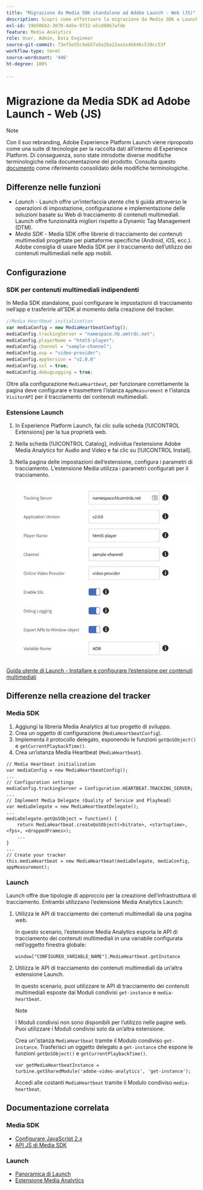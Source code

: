 ```yaml
---
title: "Migrazione da Media SDK standalone ad Adobe Launch - Web (JS)"
description: Scopri come effettuare la migrazione da Media SDK a Launch per JS.
exl-id: 19b506b2-3070-4a5e-9732-a5cd0867afde
feature: Media Analytics
role: User, Admin, Data Engineer
source-git-commit: 73ef5e55c9ab57a5a2ba22aa1e4b646c530cc53f
workflow-type: tm+mt
source-wordcount: '446'
ht-degree: 100%

---
```


# Migrazione da Media SDK ad Adobe Launch - Web (JS)

>[!NOTE]
>Con il suo rebranding, Adobe Experience Platform Launch viene riproposto come una suite di tecnologie per la raccolta dati all’interno di Experience Platform. Di conseguenza, sono state introdotte diverse modifiche terminologiche nella documentazione del prodotto. Consulta questo [documento](https://experienceleague.adobe.com/docs/experience-platform/tags/term-updates.html?lang=it) come riferimento consolidato delle modifiche terminologiche.

## Differenze nelle funzioni

* *Launch* - Launch offre un’interfaccia utente che ti guida attraverso le operazioni di impostazione, configurazione e implementazione delle soluzioni basate su Web di tracciamento di contenuti multimediali. Launch offre funzionalità migliori rispetto a Dynamic Tag Management (DTM).
* *Media SDK* - Media SDK offre librerie di tracciamento dei contenuti multimediali progettate per piattaforme specifiche (Android, iOS, ecc.). Adobe consiglia di usare Media SDK per il tracciamento dell’utilizzo dei contenuti multimediali nelle app mobili.

## Configurazione

### SDK per contenuti multimediali indipendenti

In Media SDK standalone, puoi configurare le impostazioni di tracciamento nell’app
e trasferirle all’SDK al momento della creazione del tracker.

```javascript
//Media Heartbeat initialization
var mediaConfig = new MediaHeartbeatConfig();
mediaConfig.trackingServer = "namespace.hb.omtrdc.net";
mediaConfig.playerName = "html5-player";
mediaConfig.channel = "sample-channel";
mediaConfig.ovp = "video-provider";
mediaConfig.appVersion = "v2.0.0"
mediaConfig.ssl = true;
mediaConfig.debugLogging = true;
```

Oltre alla configurazione `MediaHeartbeat`, per funzionare correttamente la pagina deve configurare e trasmettere
l’istanza `AppMeasurement` e l’istanza `VisitorAPI` per il tracciamento dei contenuti multimediali.

### Estensione Launch

1. In Experience Platform Launch, fai clic sulla scheda [!UICONTROL Extensions] per 
la tua proprietà web.
1. Nella scheda [!UICONTROL Catalog], individua l’estensione Adobe Media Analytics for Audio and
Video e fai clic su [!UICONTROL Install].
1. Nella pagina delle impostazioni dell’estensione, configura i parametri di tracciamento.
L’estensione Media utilizza i parametri configurati per il tracciamento.

   ![](assets/launch_config_js.png)

[Guida utente di Launch - Installare e configurare l’estensione per contenuti multimediali](https://experienceleague.adobe.com/docs/experience-platform/tags/extensions/adobe/media-analytics/overview.html?lang=it#install-and-configure-the-ma-extension)

## Differenze nella creazione del tracker

### Media SDK

1. Aggiungi la libreria Media Analytics al tuo progetto di sviluppo.
1. Crea un oggetto di configurazione (`MediaHeartbeatConfig`).
1. Implementa il protocollo delegato, esponendo le funzioni `getQoSObject()` e `getCurrentPlaybackTime()`.
1. Crea un’istanza Media Heartbeat (`MediaHeartbeat`).

```
// Media Heartbeat initialization
var mediaConfig = new MediaHeartbeatConfig();
...
// Configuration settings
mediaConfig.trackingServer = Configuration.HEARTBEAT.TRACKING_SERVER;
...
// Implement Media Delegate (Quality of Service and Playhead)
var mediaDelegate = new MediaHeartbeatDelegate();
...
mediaDelegate.getQoSObject = function() {
    return MediaHeartbeat.createQoSObject(<bitrate>, <startuptime>, <fps>, <droppedFrames>);
    ...
}
...
// Create your tracker
this.mediaHeartbeat = new MediaHeartbeat(mediaDelegate, mediaConfig, appMeasurement);
```

### Launch

Launch offre due tipologie di approccio per la creazione dell’infrastruttura di tracciamento. Entrambi utilizzano l’estensione Media Analytics Launch:

1. Utilizza le API di tracciamento dei contenuti multimediali da una pagina web.

   In questo scenario, l’estensione Media Analytics esporta le API di tracciamento dei contenuti multimediali in una variabile configurata nell’oggetto finestra globale:

   ```
   window["CONFIGURED_VARIABLE_NAME"].MediaHeartbeat.getInstance
   ```

1. Utilizza le API di tracciamento dei contenuti multimediali da un’altra estensione Launch.

   In questo scenario, puoi utilizzare le API di tracciamento dei contenuti multimediali esposte dai Moduli condivisi `get-instance` e `media-heartbeat`.

   >[!NOTE]
   >
   >I Moduli condivisi non sono disponibili per l’utilizzo nelle pagine web. Puoi utilizzare i Moduli condivisi solo da un’altra estensione.

   Crea un&#39;istanza `MediaHeartbeat` tramite il Modulo condiviso `get-instance`.
Trasferisci un oggetto delegato a `get-instance` che espone le funzioni `getQoSObject()` e `getCurrentPlaybackTime()`.

   ```
   var getMediaHeartbeatInstance =
   turbine.getSharedModule('adobe-video-analytics', 'get-instance');
   ```

   Accedi alle costanti `MediaHeartbeat` tramite il Modulo condiviso `media-heartbeat`.

## Documentazione correlata

### Media SDK

* [Configurare JavaScript 2.x](/help/legacy/media-sdk/setup/setup-javascript/set-up-js-2.md)
* [API JS di Media SDK](https://adobe-marketing-cloud.github.io/media-sdks/reference/javascript/MediaHeartbeat.html)

### Launch

* [Panoramica di Launch](https://experienceleague.adobe.com/docs/experience-platform/tags/home.html?lang=it)
* [Estensione Media Analytics](https://experienceleague.adobe.com/docs/experience-platform/tags/extensions/adobe/media-analytics/overview.html?lang=it)

